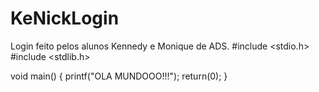 # KeNickLogin
Login feito pelos alunos Kennedy e Monique de ADS.
#include <stdio.h>
#include <stdlib.h>

void main()
{
   printf("OLA MUNDOOO!!!");
   return(0);
}
